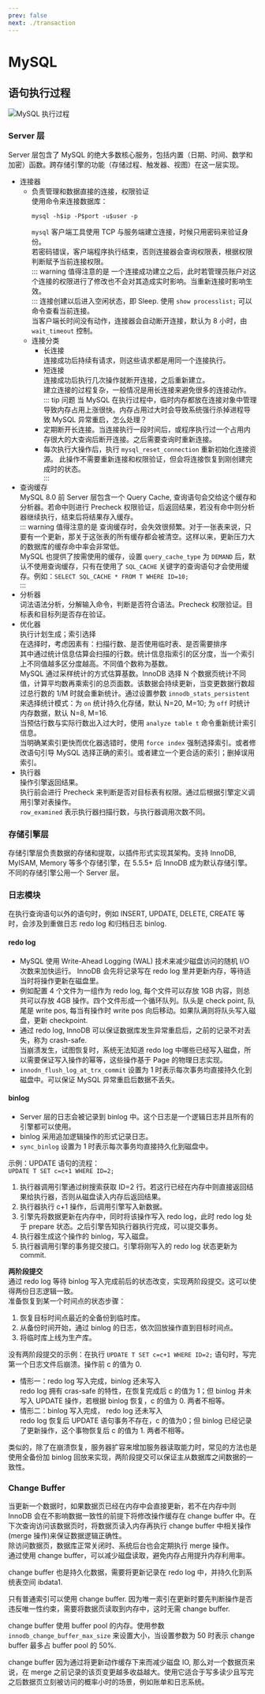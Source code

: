 ```yaml
---
prev: false
next: ./transaction
---
```


# MySQL

## 语句执行过程
![MySQL 执行过程](/img/mysqlProcess.png)  

### Server 层
Server 层包含了 MySQL 的绝大多数核心服务，包括内置（日期、时间、数学和加密）函数。跨存储引擎的功能（存储过程、触发器、视图）在这一层实现。  

+ 连接器  
  + 负责管理和数据直接的连接，权限验证  
    使用命令来连接数据库：  
    ``` shell
    mysql -h$ip -P$port -u$user -p
    ```
    `mysql` 客户端工具使用 TCP 与服务端建立连接，时候只用密码来验证身份。  
    若密码错误，客户端程序执行结束，否则连接器会查询权限表，根据权限判断赋予当前连接权限。  
    ::: warning 值得注意的是
    一个连接成功建立之后，此时若管理员账户对这个连接的权限进行了修改也不会对其造成实时影响。当重新连接时影响生效。  
    :::
    连接创建以后进入空闲状态，即 Sleep. 使用 `show processlist;` 可以命令查看当前连接。  
    当客户端长时间没有动作，连接器会自动断开连接，默认为 8 小时，由 `wait_timeout` 控制。  
  + 连接分类
    + 长连接  
      连接成功后持续有请求，则这些请求都是用同一个连接执行。  
    + 短连接  
      连接成功后执行几次操作就断开连接，之后重新建立。  
      建立连接的过程复杂，一般情况是用长连接来避免很多的连接动作。  
    ::: tip 问题
    当 MySQL 在执行过程中，临时内存都放在连接对象中管理导致内存占用上涨很快。内存占用过大时会导致系统强行杀掉进程导致 MySQL 异常重启，怎么处理？  
    + 定期断开长连接。当连接执行一段时间后，或程序执行过一个占用内存很大的大查询后断开连接。之后需要查询时重新连接。  
    + 每次执行大操作后，执行 `mysql_reset_connection` 重新初始化连接资源。 此操作不需要重新连接和权限验证，但会将连接恢复到刚创建完成时的状态。<Badge text="MySQL 5.7 +"/>  
    :::
+ 查询缓存 <Badge text="MySQL 8.0 -" type="error"/>  
  MySQL 8.0 前 Server 层包含一个 Query Cache, 查询语句会交给这个缓存和分析器。若命中则进行 Precheck 权限验证，后返回结果，若没有命中则分析器继续执行，结束后将结果存入缓存。  
  ::: warning 值得注意的是
  查询缓存时，会失效很频繁。对于一张表来说，只要有一个更新，那关于这张表的所有缓存都会被清空。这样以来，更新压力大的数据库的缓存命中率会非常低。  
  MySQL 也提供了按需使用的缓存，设置 `query_cache_type` 为 `DEMAND` 后，默认不使用查询缓存，只有在使用了 `SQL_CACHE` 关键字的查询语句才会使用缓存。例如：`SELECT SQL_CACHE * FROM T WHERE ID=10;`  
  :::
+ 分析器  
  词法语法分析，分解输入命令，判断是否符合语法。Precheck 权限验证。目标表和目标列是否存在验证。    
+ 优化器  
  执行计划生成；索引选择  
  在选择时，考虑因素有：扫描行数、是否使用临时表、是否需要排序  
  其中通过统计信息估算会扫描的行数。统计信息指索引的区分度，当一个索引上不同值越多区分度越高。不同值个数称为基数。  
  MySQL 通过采样统计的方式估算基数。InnoDB 选择 N 个数据页统计不同值，计算平均数再乘索引的总页面数。该数据会持续更新，当变更数据行数超过总行数的 1/M 时就会重新统计。通过设置参数 `innodb_stats_persistent` 来选择统计模式：为 `on` 统计持久化存储，默认 N=20, M=10; 为 `off` 时统计内存数据，默认 N=8, M=16.  
  当预估行数与实际行数出入过大时，使用 `analyze table t` 命令重新统计索引信息。  
  当明确某索引更快而优化器选错时，使用 `force index` 强制选择索引。或者修改语句引导 MySQL 选择正确的索引。或者建立一个更合适的索引；删掉误用索引。  
+ 执行器  
  操作引擎返回结果。  
  执行前会进行 Precheck 来判断是否对目标表有权限。通过后根据引擎定义调用引擎对表操作。  
  `row_examined` 表示执行器扫描行数，与执行器调用次数不同。  

### 存储引擎层
存储引擎层负责数据的存储和提取，以插件形式实现其架构。支持 InnoDB, MyISAM, Memory 等多个存储引擎，在 5.5.5+ 后 InnoDB 成为默认存储引擎。不同的存储引擎公用一个 Server 层。  

### 日志模块
在执行查询语句以外的语句时，例如 INSERT, UPDATE, DELETE, CREATE 等时，会涉及到重做日志 redo log 和归档日志 binlog. 

#### redo log
+ MySQL 使用 Write-Ahead Logging (WAL) 技术来减少磁盘访问的随机 I/O 次数来加快运行。 InnoDB 会先将记录写在 redo log 里并更新内存，等待适当时将操作更新在磁盘里。  
+ 例如配置 4 个文件为一组作为 redo log, 每个文件可以存放 1GB 内容，则总共可以存放 4GB 操作。四个文件形成一个循环队列。队头是 check point, 队尾是 write pos, 每当有操作时 write pos 向后移动。如果队满则将队头写入磁盘，更新 checkpoint.  
+ 通过 redo log, InnoDB 可以保证数据库发生异常重启后，之前的记录不对丢失，称为 crash-safe.  
  当崩溃发生，试图恢复时，系统无法知道 redo log 中哪些已经写入磁盘，所以需要保证写入操作的幂等，这些操作基于 Page 的物理日志实现。  
+ `innodn_flush_log_at_trx_commit` 设置为 1 时表示每次事务均直接持久化到磁盘中。可以保证 MySQL 异常重启后数据不丢失。  

#### binlog
+ Server 层的日志会被记录到 binlog 中。这个日志是一个逻辑日志并且所有的引擎都可以使用。  
+ binlog 采用追加逻辑操作的形式记录日志。  
+ `sync_binlog` 设置为 1 时表示每次事务均直接持久化到磁盘中。  

示例：UPDATE 语句的流程：  
`UPDATE T SET c=c+1 WHERE ID=2;`  
1. 执行器调用引擎通过树搜索获取 ID=2 行。若这行已经在内存中则直接返回结果给执行器，否则从磁盘读入内存后返回结果。  
2. 执行器执行 c+1 操作，后调用引擎写入新数据。  
3. 引擎先将数据更新在内存中，同时将该操作写入 redo log，此时 redo log 处于 prepare 状态。之后引擎告知执行器执行完成，可以提交事务。  
4. 执行器生成这个操作的 binlog，写入磁盘。  
5. 执行器调用引擎的事务提交接口。引擎将刚写入的 redo log 状态更新为 commit.  

**两阶段提交**  
通过 redo log 等待 binlog 写入完成前后的状态改变，实现两阶段提交。这可以使得两份日志逻辑一致。  
准备恢复到某一个时间点的状态步骤：  
1. 恢复目标时间点最近的全备份到临时库。  
2. 从备份时间开始，通过 binlog 的日志，依次回放操作直到目标时间点。  
3. 将临时库上线为生产库。  

没有两阶段提交的示例：在执行 `UPDATE T SET c=c+1 WHERE ID=2;` 语句时，写完第一个日志文件后崩溃。操作前 c 的值为 0.  
+ 情形一：redo log 写入完成，binlog 还未写入  
  redo log 拥有 cras-safe 的特性，在恢复完成后 c 的值为 1；但 binlog 并未写入 UPDATE 操作，若根据 binlog 恢复，c 的值为 0. 两者不相等。  
+ 情形二：binlog 写入完成， redo log 还未写入  
  redo log 恢复后 UPDATE 语句事务不存在，c 的值为0；但 binlog 已经记录了更新操作，这个事物恢复后 c 的值为 1. 两者不相等。  

类似的，除了在崩溃恢复，服务器扩容来增加服务器读取能力时，常见的方法也是使用全备份加 binlog 回放来实现，两阶段提交可以保证主从数据库之间数据的一致性。  


### Change Buffer
当更新一个数据时，如果数据页已经在内存中会直接更新，若不在内存中则 InnoDB 会在不影响数据一致性的前提下将修改操作缓存在 change buffer 中。在下次查询访问该数据页时，将数据页读入内存再执行 change buffer 中相关操作(merge 操作)来保证数据逻辑正确性。  
除访问数据页，数据库正常关闭时、系统后台也会定期执行 merge 操作。  
通过使用 change buffer，可以减少磁盘读取，避免内存占用提升内存利用率。  

change buffer 也是持久化数据，需要将更新记录在 redo log 中，并持久化到系统表空间 ibdata1.  

只有普通索引可以使用 change buffer. 因为唯一索引在更新时要先判断操作是否违反唯一性约束，需要将数据页读取到内存中，这时无需 change buffer.  

change buffer 使用 buffer pool 的内存。使用参数 `innodb_change_buffer_max_size` 来设置大小，当设置参数为 50 时表示 change buffer 最多占 buffer pool 的 50%.  

change buffer 因为通过将更新动作缓存下来而减少磁盘 IO, 那么对一个数据页来说，在 merge 之前记录的该页变更越多收益越大。使用它适合于写多读少且写完之后数据页立刻被访问的概率小时的场景，例如账单和日志系统。  
